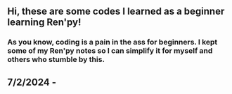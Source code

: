 ## Hi, these are some codes I learned as a beginner learning Ren'py!
### As you know, coding is a pain in the ass for beginners. I kept some of my Ren'py notes so I can simplify it for myself and others who stumble by this.
## 7/2/2024 - 
